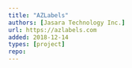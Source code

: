 ```yaml
---
title: "AZLabels"
authors: [Jasara Technology Inc.]
url: https://azlabels.com
added: 2018-12-14
types: [project]
repo: 
---
```

